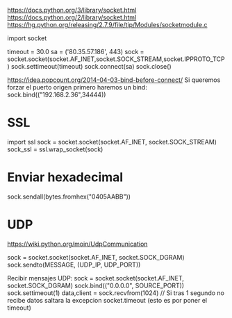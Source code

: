 https://docs.python.org/3/library/socket.html
https://docs.python.org/2/library/socket.html
https://hg.python.org/releasing/2.7.9/file/tip/Modules/socketmodule.c


import socket

timeout = 30.0
sa = ('80.35.57.186', 443)
sock = socket.socket(socket.AF_INET,socket.SOCK_STREAM,socket.IPPROTO_TCP)
sock.settimeout(timeout)
sock.connect(sa)
sock.close()


https://idea.popcount.org/2014-04-03-bind-before-connect/
Si queremos forzar el puerto origen primero haremos un bind:
sock.bind(("192.168.2.36",34444))


# SSL
import ssl
sock = socket.socket(socket.AF_INET, socket.SOCK_STREAM)
sock_ssl = ssl.wrap_socket(sock)


# Enviar hexadecimal
sock.sendall(bytes.fromhex("0405AABB"))



# UDP
https://wiki.python.org/moin/UdpCommunication

sock = socket.socket(socket.AF_INET, socket.SOCK_DGRAM)
sock.sendto(MESSAGE, (UDP_IP, UDP_PORT))


Recibir mensajes UDP:
sock = socket.socket(socket.AF_INET, socket.SOCK_DGRAM)
sock.bind(("0.0.0.0", SOURCE_PORT))
sock.settimeout(1)
data,client = sock.recvfrom(1024)
// Si tras 1 segundo no recibe datos saltara la excepcion socket.timeout (esto es por poner el timeout)
